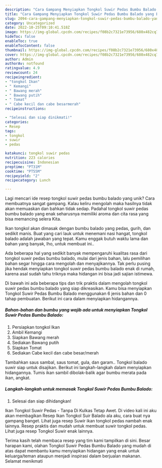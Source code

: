 ```yaml
---
description: "Cara Gampang Menyiapkan Tongkol Suwir Pedas Bumbu Balado yang Enak"
title: "Cara Gampang Menyiapkan Tongkol Suwir Pedas Bumbu Balado yang Enak"
slug: 2094-cara-gampang-menyiapkan-tongkol-suwir-pedas-bumbu-balado-yang-enak
category: Uncategorized
date: 2022-10-25T09:10:41.518Z
image: https://img-global.cpcdn.com/recipes/f08b2c7321e73956/680x482cq70/tongkol-suwir-pedas-bumbu-balado-foto-resep-utama.jpg
hideToc: false
enableToc: true
enableTocContent: false
thumbnail: https://img-global.cpcdn.com/recipes/f08b2c7321e73956/680x482cq70/tongkol-suwir-pedas-bumbu-balado-foto-resep-utama.jpg
cover: https://img-global.cpcdn.com/recipes/f08b2c7321e73956/680x482cq70/tongkol-suwir-pedas-bumbu-balado-foto-resep-utama.jpg
author: Admin
authorAv: notfound
ratingvalue: 4.9
reviewcount: 24
recipeingredient:
- "tongkol Ikan"
- " Kemangi"
- " Bawang merah"
- " Bawang putih"
- " Tomat"
- " Cabe kecil dan cabe besarmerah"
recipeinstructions:

- "Selesai dan siap dinikmati!"
categories:
- Resep
tags:
- tongkol
- suwir
- pedas

katakunci: tongkol suwir pedas 
nutrition: 223 calories
recipecuisine: Indonesian
preptime: "PT31M"
cooktime: "PT55M"
recipeyield: "2"
recipecategory: Lunch

---
```





Lagi mencari ide resep tongkol suwir pedas bumbu balado yang unik? Cara membuatnya sangat gampang. Kalau keliru mengolah maka hasilnya tidak akan memuaskan dan bahkan tidak sedap. Padahal tongkol suwir pedas bumbu balado yang enak seharusnya memiliki aroma dan cita rasa yang bisa memancing selera Kita.





Ikan tongkol akan dimasak dengan bumbu balado yang pedas, gurih, dan sedikit manis. Buat yang cari lauk untuk menemani nasi hangat, tongkol balado adalah jawaban yang tepat. Kamu enggak butuh waktu lama dan bahan yang banyak, lho, untuk membuat ini..

Ada beberapa hal yang sedikit banyak mempengaruhi kualitas rasa dari tongkol suwir pedas bumbu balado, mulai dari jenis bahan, lalu pemilihan bahan segar hingga cara mengolah dan menyajikannya. Tak perlu pusing jika hendak menyiapkan tongkol suwir pedas bumbu balado enak di rumah, karena asal sudah tahu triknya maka hidangan ini bisa jadi sajian istimewa.






Di bawah ini ada beberapa tips dan trik praktis dalam mengolah tongkol suwir pedas bumbu balado yang siap dikreasikan. Kamu bisa menyiapkan Tongkol Suwir Pedas Bumbu Balado menggunakan 6 jenis bahan dan 0 tahap pembuatan. Berikut ini cara dalam menyiapkan hidangannya.

<!--inarticleads1-->

##### Bahan-bahan dan bumbu yang wajib ada untuk menyiapkan Tongkol Suwir Pedas Bumbu Balado:

1. Persiapkan tongkol Ikan
1. Ambil  Kemangi
1. Siapkan  Bawang merah
1. Sediakan  Bawang putih
1. Siapkan  Tomat
1. Sediakan  Cabe kecil dan cabe besar/merah


Tambahkan saus sambal, saus tomat, gula, dan garam.. Tongkol balado suwir siap untuk disajikan. Berikut ini langkah-langkah dalam menyiapkan hidangannya. Tumis ikan sambil dibolak-balik agar bumbu merata pada ikan, angkat. 

<!--inarticleads2-->

##### Langkah-langkah untuk memasak Tongkol Suwir Pedas Bumbu Balado:


1. Selesai dan siap dihidangkan!

Ikan Tongkol Suwir Pedas - Tanpa Di Kulkas Tetap Awet. Di video kali ini aku akan membagikan Resep Ikan Tongkol Suir Balado ala aku, cara buat nya gampang banget. Lihat juga resep Suwir ikan tongkol pedas nambah enak lainnya. Resep praktis dan mudah untuk membuat suwir tongkol pedas. Lihat juga resep Tongkol Suwir enak lainnya. 

Terima kasih telah membaca resep yang tim kami tampilkan di sini. Besar harapan kami, olahan Tongkol Suwir Pedas Bumbu Balado yang mudah di atas dapat membantu kamu menyiapkan hidangan yang enak untuk keluarga/teman ataupun menjadi inspirasi dalam berjualan makanan. Selamat menikmati
